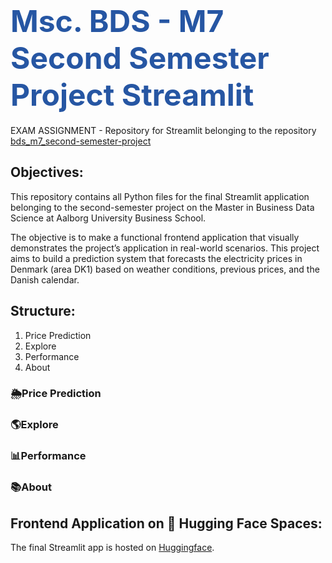 # <span style="font-width:bold; font-size: 3rem; color:#2656a3;">**Msc. BDS - M7 Second Semester Project Streamlit** 
EXAM ASSIGNMENT - Repository for Streamlit belonging to the repository [bds_m7_second-semester-project](https://github.com/tobiasmj97/bds_m7_second-semester-project)

## Objectives:
This repository contains all Python files for the final Streamlit application belonging to the second-semester project on the Master in Business Data Science at Aalborg University Business School.

The objective is to make a functional frontend application that visually demonstrates the project’s application in real-world scenarios.
This project aims to build a prediction system that forecasts the electricity prices in Denmark (area DK1) based on weather conditions, previous prices, and the Danish calendar.

## Structure:
1. Price Prediction
2. Explore
3. Performance
4. About

### 🌦Price Prediction


### 🌎Explore


### 📊Performance


### 📚About




## Frontend Application on 🤗 Hugging Face Spaces:
The final Streamlit app is hosted on [Huggingface](https://huggingface.co/spaces/Camillahannesbo/Electricity_price).
